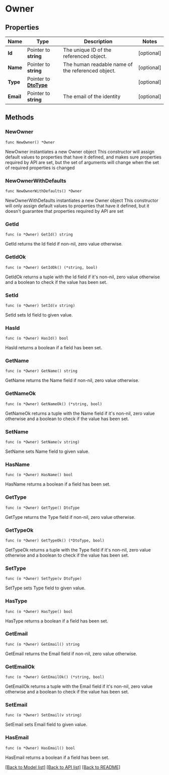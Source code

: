 # Owner

## Properties

Name | Type | Description | Notes
------------ | ------------- | ------------- | -------------
**Id** | Pointer to **string** | The unique ID of the referenced object. | [optional] 
**Name** | Pointer to **string** | The human readable name of the referenced object. | [optional] 
**Type** | Pointer to [**DtoType**](DtoType.md) |  | [optional] 
**Email** | Pointer to **string** | The email of the identity | [optional] 

## Methods

### NewOwner

`func NewOwner() *Owner`

NewOwner instantiates a new Owner object
This constructor will assign default values to properties that have it defined,
and makes sure properties required by API are set, but the set of arguments
will change when the set of required properties is changed

### NewOwnerWithDefaults

`func NewOwnerWithDefaults() *Owner`

NewOwnerWithDefaults instantiates a new Owner object
This constructor will only assign default values to properties that have it defined,
but it doesn't guarantee that properties required by API are set

### GetId

`func (o *Owner) GetId() string`

GetId returns the Id field if non-nil, zero value otherwise.

### GetIdOk

`func (o *Owner) GetIdOk() (*string, bool)`

GetIdOk returns a tuple with the Id field if it's non-nil, zero value otherwise
and a boolean to check if the value has been set.

### SetId

`func (o *Owner) SetId(v string)`

SetId sets Id field to given value.

### HasId

`func (o *Owner) HasId() bool`

HasId returns a boolean if a field has been set.

### GetName

`func (o *Owner) GetName() string`

GetName returns the Name field if non-nil, zero value otherwise.

### GetNameOk

`func (o *Owner) GetNameOk() (*string, bool)`

GetNameOk returns a tuple with the Name field if it's non-nil, zero value otherwise
and a boolean to check if the value has been set.

### SetName

`func (o *Owner) SetName(v string)`

SetName sets Name field to given value.

### HasName

`func (o *Owner) HasName() bool`

HasName returns a boolean if a field has been set.

### GetType

`func (o *Owner) GetType() DtoType`

GetType returns the Type field if non-nil, zero value otherwise.

### GetTypeOk

`func (o *Owner) GetTypeOk() (*DtoType, bool)`

GetTypeOk returns a tuple with the Type field if it's non-nil, zero value otherwise
and a boolean to check if the value has been set.

### SetType

`func (o *Owner) SetType(v DtoType)`

SetType sets Type field to given value.

### HasType

`func (o *Owner) HasType() bool`

HasType returns a boolean if a field has been set.

### GetEmail

`func (o *Owner) GetEmail() string`

GetEmail returns the Email field if non-nil, zero value otherwise.

### GetEmailOk

`func (o *Owner) GetEmailOk() (*string, bool)`

GetEmailOk returns a tuple with the Email field if it's non-nil, zero value otherwise
and a boolean to check if the value has been set.

### SetEmail

`func (o *Owner) SetEmail(v string)`

SetEmail sets Email field to given value.

### HasEmail

`func (o *Owner) HasEmail() bool`

HasEmail returns a boolean if a field has been set.


[[Back to Model list]](../README.md#documentation-for-models) [[Back to API list]](../README.md#documentation-for-api-endpoints) [[Back to README]](../README.md)


